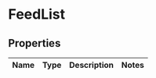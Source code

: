 
# FeedList

## Properties
Name | Type | Description | Notes
------------ | ------------- | ------------- | -------------



